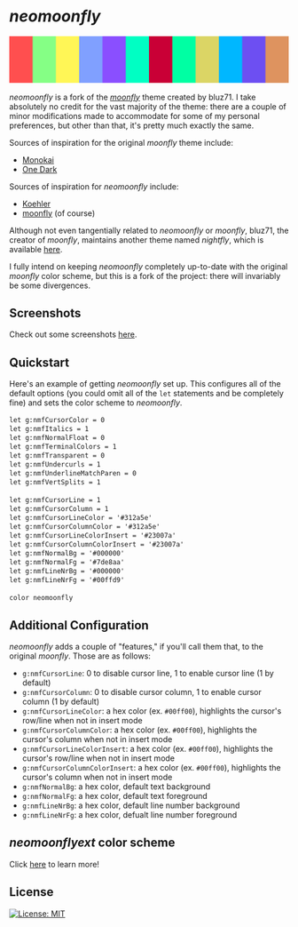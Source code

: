 # _neomoonfly_

![_neomoonfly_](./screenshots/pallete.png)

_neomoonfly_ is a fork of the [_moonfly_](https://github.com/bluz71/vim-moonfly-colors)
theme created by bluz71. I take absolutely no credit for the vast majority of
the theme: there are a couple of minor modifications made to accommodate for
some of my personal preferences, but other than that, it's pretty much exactly
the same.

Sources of inspiration for the original _moonfly_ theme include:

- [Monokai](https://monokai.pro)
- [One Dark](https://github.com/atom/atom/tree/master/packages/one-dark-syntax)

Sources of inspiration for _neomoonfly_ include:

- [Koehler](https://github.com/rodnaph/vim-color-schemes/blob/master/colors/koehler.vim)
- [moonfly](https://github.com/bluz71/vim-moonfly-colors) (of course)

Although not even tangentially related to _neomoonfly_ or _moonfly_, bluz71,
the creator of _moonfly_, maintains another theme named _nightfly_, which is
available [here](https://github.com/bluz71/vim-nightfly-guicolors).

I fully intend on keeping _neomoonfly_ completely up-to-date with the
original _moonfly_ color scheme, but this is a fork of the project: there
will invariably be some divergences.

## Screenshots
Check out some screenshots [here](./screenshots/readme.md).

## Quickstart
Here's an example of getting _neomoonfly_ set up. This configures all of the
default options (you could omit all of the `let` statements and be completely
fine) and sets the color scheme to _neomoonfly_.
```vimscript
let g:nmfCursorColor = 0
let g:nmfItalics = 1
let g:nmfNormalFloat = 0
let g:nmfTerminalColors = 1
let g:nmfTransparent = 0
let g:nmfUndercurls = 1
let g:nmfUnderlineMatchParen = 0
let g:nmfVertSplits = 1

let g:nmfCursorLine = 1
let g:nmfCursorColumn = 1
let g:nmfCursorLineColor = '#312a5e'
let g:nmfCursorColumnColor = '#312a5e'
let g:nmfCursorLineColorInsert = '#23007a'
let g:nmfCursorColumnColorInsert = '#23007a'
let g:nmfNormalBg = '#000000'
let g:nmfNormalFg = '#7de8aa'
let g:nmfLineNrBg = '#000000'
let g:nmfLineNrFg = '#00ffd9'

color neomoonfly
```

## Additional Configuration
_neomoonfly_ adds a couple of "features," if you'll call them that, to the
original _moonfly_. Those are as follows:
- `g:nmfCursorLine`: 0 to disable cursor line, 1 to enable cursor line
  (1 by default)
- `g:nmfCursorColumn`: 0 to disable cursor column, 1 to enable cursor column
  (1 by default)
- `g:nmfCursorLineColor`: a hex color (ex. `#00ff00`), highlights the
  cursor's row/line when not in insert mode
- `g:nmfCursorColumnColor`: a hex color (ex. `#00ff00`), highlights the
  cursor's column when not in insert mode
- `g:nmfCursorLineColorInsert`: a hex color (ex. `#00ff00`),
  highlights the cursor's row/line when not in insert mode
- `g:nmfCursorColumnColorInsert`: a hex color (ex. `#00ff00`),
  highlights the cursor's column when not in insert mode
- `g:nmfNormalBg`: a hex color, default text background
- `g:nmfNormalFg`: a hex color, default text foreground
- `g:nmfLineNrBg`: a hex color, default line number background
- `g:nmfLineNrFg`: a hex color, defualt line number foreground

## _neomoonflyext_ color scheme
Click [here](./neomoonflyext.md) to learn more!

## License
[![License: MIT](https://img.shields.io/badge/License-MIT-blue.svg)](https://opensource.org/licenses/MIT)
